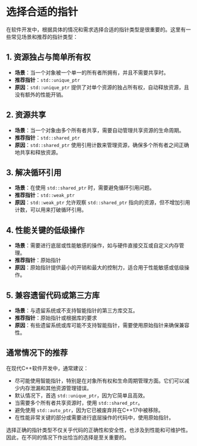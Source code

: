 # 选择合适的指针

在软件开发中，根据具体的情况和需求选择合适的指针类型是很重要的。这里有一些常见场景和推荐的指针类型：

## 1. 资源独占与简单所有权
- **场景**：当一个对象被一个单一的所有者所拥有，并且不需要共享时。
- **推荐指针**：`std::unique_ptr`
- **原因**：`std::unique_ptr` 提供了对单个资源的独占所有权，自动释放资源，且没有额外的性能开销。

## 2. 资源共享
- **场景**：当一个对象由多个所有者共享，需要自动管理共享资源的生命周期。
- **推荐指针**：`std::shared_ptr`
- **原因**：`std::shared_ptr` 使用引用计数来管理资源，确保多个所有者之间正确地共享和释放资源。

## 3. 解决循环引用
- **场景**：在使用 `std::shared_ptr` 时，需要避免循环引用问题。
- **推荐指针**：`std::weak_ptr`
- **原因**：`std::weak_ptr` 允许观察 `std::shared_ptr` 指向的资源，但不增加引用计数，可以用来打破循环引用。

## 4. 性能关键的低级操作
- **场景**：需要进行底层或性能敏感的操作，如与硬件直接交互或自定义内存管理。
- **推荐指针**：原始指针
- **原因**：原始指针提供最小的开销和最大的控制力，适合用于性能敏感或低级操作。

## 5. 兼容遗留代码或第三方库
- **场景**：与遗留系统或不支持智能指针的第三方库交互。
- **推荐指针**：原始指针或根据库的要求
- **原因**：有些遗留系统或库可能不支持智能指针，需要使用原始指针来确保兼容性。

## 通常情况下的推荐
在现代C++软件开发中，通常建议：

- 尽可能使用智能指针，特别是在对象所有权和生命周期管理方面。它们可以减少内存泄漏和其他资源管理错误。
- 默认情况下，首选 `std::unique_ptr`，因为它简单且高效。
- 当需要多个所有者共享资源时，使用 `std::shared_ptr`。
- 避免使用 `std::auto_ptr`，因为它已被废弃并在C++17中被移除。
- 在性能非常关键的部分或需要进行底层操作的代码中，使用原始指针。

选择正确的指针类型不仅关乎代码的正确性和安全性，也涉及到性能和可维护性。因此，在不同的情况下作出恰当的选择是至关重要的。